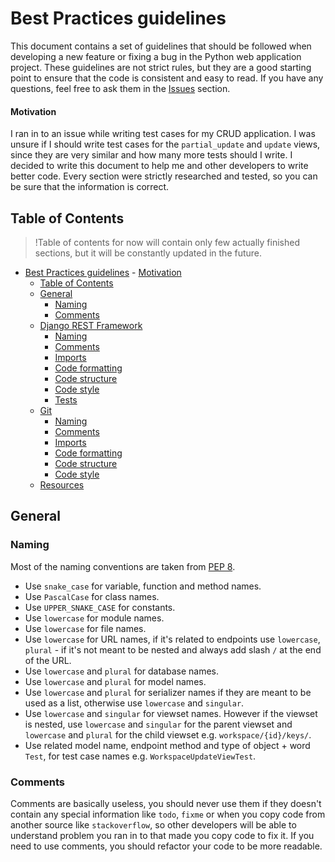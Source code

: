 # Best Practices guidelines

This document contains a set of guidelines that should be followed when developing a new feature or fixing a bug in the Python web application project. These guidelines are not strict rules, but they are a good starting point to ensure that the code is consistent and easy to read. If you have any questions, feel free to ask them in the [Issues](https://github.com/Style77/Style77/issues) section.

#### Motivation

I ran in to an issue while writing test cases for my CRUD application. I was unsure if I should write test cases for the `partial_update` and `update` views, since they are very similar and how many more tests should I write. I decided to write this document to help me and other developers to write better code. Every section were strictly researched and tested, so you can be sure that the information is correct.

## Table of Contents

>!Table of contents for now will contain only few actually finished sections, but it will be constantly updated in the future.

- [Best Practices guidelines](#best-practices-guidelines)
      - [Motivation](#motivation)
  - [Table of Contents](#table-of-contents)
  - [General](#general)
    - [Naming](#naming)
    - [Comments](#comments)
  - [Django REST Framework](#django-rest-framework)
    - [Naming](#naming-2)
    - [Comments](#comments-2)
    - [Imports](#imports-2)
    - [Code formatting](#code-formatting-2)
    - [Code structure](#code-structure-2)
    - [Code style](#code-style-2)
    - [Tests](#tests)
  - [Git](#git)
    - [Naming](#naming-4)
    - [Comments](#comments-4)
    - [Imports](#imports-4)
    - [Code formatting](#code-formatting-4)
    - [Code structure](#code-structure-4)
    - [Code style](#code-style-4)
  - [Resources](#resources)

## General

### Naming

Most of the naming conventions are taken from [PEP 8](https://www.python.org/dev/peps/pep-0008/).

- Use `snake_case` for variable, function and method names.
- Use `PascalCase` for class names.
- Use `UPPER_SNAKE_CASE` for constants.
- Use `lowercase` for module names.
- Use `lowercase` for file names.
- Use `lowercase` for URL names, if it's related to endpoints use `lowercase`, `plural` - if it's not meant to be nested and always add slash `/` at the end of the URL.
- Use `lowercase` and `plural` for database names.
- Use `lowercase` and `plural` for model names.
- Use `lowercase` and `plural` for serializer names if they are meant to be used as a list, otherwise use `lowercase` and `singular`.
- Use `lowercase` and `singular` for viewset names. However if the viewset is nested, use `lowercase` and `singular` for the parent viewset and `lowercase` and `plural` for the child viewset e.g. `workspace/{id}/keys/`.
- Use related model name, endpoint method and type of object + word `Test`, for test case names e.g. `WorkspaceUpdateViewTest`.

### Comments

Comments are basically useless, you should never use them if they doesn't contain any special information like `todo`, `fixme` or when you copy code from another source like `stackoverflow`, so other developers will be able to understand problem you ran in to that made you copy code to fix it. If you need to use comments, you should refactor your code to be more readable.
